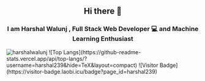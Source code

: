 <h2 align="center">Hi there 👋</h2>
<h3 align="center">I am Harshal Walunj , Full Stack Web Developer 💻 and Machine Learning Enthusiast</h3>

<img src="https://github-readme-stats.vercel.app/api?username=harshal239&count_private=true&show_icons=true&theme=graywhite" alt="harshalwalunj" />
![Top Langs](https://github-readme-stats.vercel.app/api/top-langs/?username=harshal239&hide=TeX&layout=compact)
![Visitor Badge](https://visitor-badge.laobi.icu/badge?page_id=harshal239)
